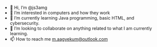 - 👋 Hi, I’m @js3amg
- 👀 I’m interested in computers and how they work
- 🌱 I’m currently learning Java programming, basic HTML, and cybersecurity.
- 💞️ I’m looking to collaborate on anything related to what I am currently learning.
- 📫 How to reach me m.aagyekum@outlook.com

<!---
js3amg/js3amg is a ✨ special ✨ repository because its `README.md` (this file) appears on your GitHub profile.
You can click the Preview link to take a look at your changes.
--->
